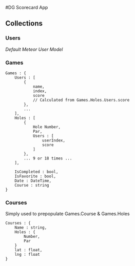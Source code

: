 #DG Scorecard App

## Collections

### Users
_Default Meteor User Model_

### Games

```
Games : {
	Users : [
		{
			name,
			index,
			score
			// Calculated from Games.Holes.Users.score
		},
		...
	],	
	Holes : [
		{
			Hole Number,
			Par,
			Users : [
				userIndex,
				score
			]
		},
		... 9 or 18 times ...
	],
	
	IsCompleted : bool,
	IsFavorite : bool,
	Date : DateTime,
	Course : string
}
```

### Courses

Simply used to prepopulate Games.Course & Games.Holes

```
Courses : {
	Name : string,
	Holes : {
		Number,
		Par
	}	
	lat : float,
	lng : float
}
```
